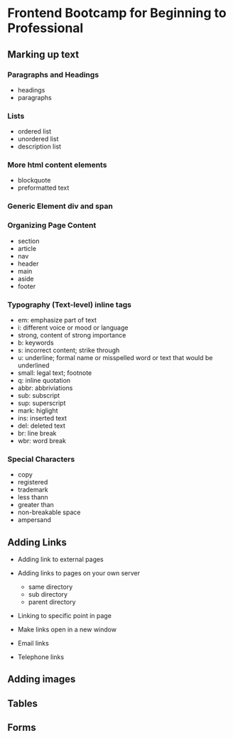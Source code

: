 # Frontend Bootcamp for Beginning to Professional

## Marking up text

### Paragraphs and Headings

- headings
- paragraphs

### Lists

- ordered list
- unordered list
- description list

### More html content elements

- blockquote
- preformatted text

### Generic Element div and span

### Organizing Page Content

- section
- article
- nav
- header
- main
- aside
- footer

### Typography (Text-level) inline tags

- em: emphasize part of text
- i: different voice or mood or language
- strong, content of strong importance
- b: keywords
- s: incorrect content; strike through
- u: underline; formal name or misspelled word or text that would be underlined
- small: legal text; footnote
- q: inline quotation
- abbr: abbriviations
- sub: subscript
- sup: superscript
- mark: higlight
- ins: inserted text
- del: deleted text
- br: line break
- wbr: word break

### Special Characters

- copy
- registered
- trademark
- less thann
- greater than
- non-breakable space
- ampersand

## Adding Links

- Adding link to external pages
- Adding links to pages on your own server

  - same directory
  - sub directory
  - parent directory

- Linking to specific point in page
- Make links open in a new window
- Email links
- Telephone links

## Adding images

## Tables

## Forms

